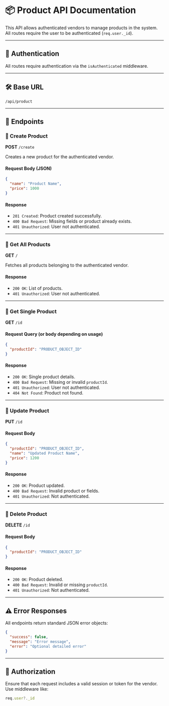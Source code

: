 # 📦 Product API Documentation

This API allows authenticated vendors to manage products in the system. All routes require the user to be authenticated (`req.user._id`).

---

## 🔐 Authentication

All routes require authentication via the `isAuthenticated` middleware.

---

## 🛠️ Base URL

```
/api/product
```

---

## 📘 Endpoints

### 📌 Create Product

**POST** `/create`

Creates a new product for the authenticated vendor.

#### Request Body (JSON)
```json
{
  "name": "Product Name",
  "price": 1000
}
```

#### Response
- `201 Created`: Product created successfully.
- `400 Bad Request`: Missing fields or product already exists.
- `401 Unauthorized`: User not authenticated.

---

### 📌 Get All Products

**GET** `/`

Fetches all products belonging to the authenticated vendor.

#### Response
- `200 OK`: List of products.
- `401 Unauthorized`: User not authenticated.

---

### 📌 Get Single Product

**GET** `/id`

#### Request Query (or body depending on usage)
```json
{
  "productId": "PRODUCT_OBJECT_ID"
}
```

#### Response
- `200 OK`: Single product details.
- `400 Bad Request`: Missing or invalid `productId`.
- `401 Unauthorized`: User not authenticated.
- `404 Not Found`: Product not found.

---

### 📌 Update Product

**PUT** `/id`

#### Request Body
```json
{
  "productId": "PRODUCT_OBJECT_ID",
  "name": "Updated Product Name",
  "price": 1200
}
```

#### Response
- `200 OK`: Product updated.
- `400 Bad Request`: Invalid product or fields.
- `401 Unauthorized`: Not authenticated.

---

### 📌 Delete Product

**DELETE** `/id`

#### Request Body
```json
{
  "productId": "PRODUCT_OBJECT_ID"
}
```

#### Response
- `200 OK`: Product deleted.
- `400 Bad Request`: Invalid or missing `productId`.
- `401 Unauthorized`: Not authenticated.

---

## ⚠️ Error Responses

All endpoints return standard JSON error objects:

```json
{
  "success": false,
  "message": "Error message",
  "error": "Optional detailed error"
}
```

---

## 👤 Authorization

Ensure that each request includes a valid session or token for the vendor. Use middleware like:

```ts
req.user?._id
```